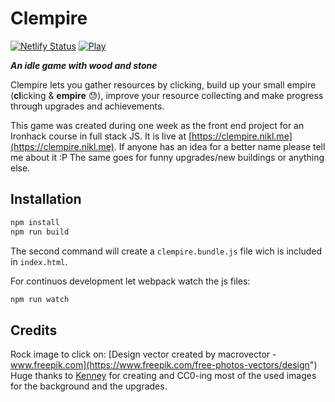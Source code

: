 # Clempire

[![Netlify Status](https://api.netlify.com/api/v1/badges/9846d642-5a07-4dee-9129-7846d70d8dd2/deploy-status)](https://app.netlify.com/sites/clempire/deploys) [![Play](https://img.shields.io/badge/Play-online-blue.svg)](https://clempire.nikl.me)

***An idle game with wood and stone***

Clempire lets you gather resources by clicking, build up your small empire (**cl**icking & **empire** :sweat:), improve your resource collecting and make progress through upgrades and achievements.

This game was created during one week as the front end project for an Ironhack course in full stack JS. It is live at [https://clempire.nikl.me](https://clempire.nikl.me). If anyone has an idea for a better name please tell me about it :P The same goes for funny upgrades/new buildings or anything else.

## Installation

```bash
npm install
npm run build
```

The second command will create a `clempire.bundle.js` file wich is included in `index.html`.

For continuos development let webpack watch the js files:
```bash
npm run watch
```

## Credits

Rock image to click on: [Design vector created by macrovector - www.freepik.com](https://www.freepik.com/free-photos-vectors/design")
Huge thanks to [Kenney](http://kenney.nl) for creating and CC0-ing most of the used images for the background and the upgrades.
